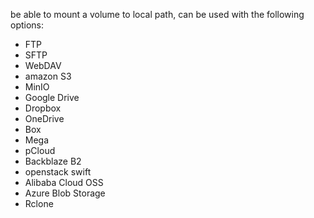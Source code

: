 be able to mount a volume to local path, can be used with the following options:

- FTP
- SFTP
- WebDAV
- amazon S3
- MinIO
- Google Drive
- Dropbox
- OneDrive
- Box
- Mega
- pCloud
- Backblaze B2
- openstack swift
- Alibaba Cloud OSS
- Azure Blob Storage
- Rclone
